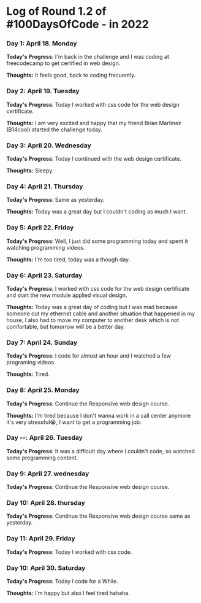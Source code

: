 # Log of Round 1.2 of #100DaysOfCode - in 2022

### Day 1: April 18. Monday

**Today's Progress**: I'm back in the challenge and I was coding at freecodecamp to get certified in web design.

**Thoughts:** It feels good, back to coding frecuently.

### Day 2: April 19. Tuesday

**Today's Progress**: Today I worked with css code for the web design certificate.

**Thoughts:** I am very excited and happy that my friend Brian Martinez (B14cool) started the challenge today.

### Day 3: April 20. Wednesday

**Today's Progress**: Today I continued with the web design certificate.

**Thoughts:** Sleepy.

### Day 4: April 21. Thursday

**Today's Progress**: Same as yesterday.

**Thoughts:** Today was a great day but I couldn't coding as much I want.

### Day 5: April 22. Friday

**Today's Progress**: Well, I just did some programming today and spent it watching programming videos.

**Thoughts:** I'm too tired, today was a though day.

### Day 6: April 23. Saturday

**Today's Progress**: I worked with css code for the web design certificate and start the new module applied visual design.

**Thoughts:** Today was a great day of coding but I was mad because someone cut my ethernet cable and another situation that happened in my house, I also had to move my computer to another desk which is not comfortable, but tomorrow will be a better day.

### Day 7: April 24. Sunday

**Today's Progress**: I code for almost an hour and I watched a few programing videos.

**Thoughts:** Tired.

### Day 8: April 25. Monday

**Today's Progress**: Continue the Responsive web design course.

**Thoughts:** I'm tired because I don't wanna work in a call center anymore it's very stressful😭, I want to get a programming job.

### Day --: April 26. Tuesday

**Today's Progress**: It was a difficult day where I couldn't code, so watched some programming content.

### Day 9: April 27. wednesday

**Today's Progress**: Continue the Responsive web design course.

### Day 10: April 28. thursday

**Today's Progress**: Continue the Responsive web design course same as yesterday.

### Day 11: April 29. Friday

**Today's Progress**: Today I worked with css code.

### Day 10: April 30. Saturday

**Today's Progress**: Today I code for a While. 

**Thoughts:** I'm happy but also I feel tired hahaha. 
